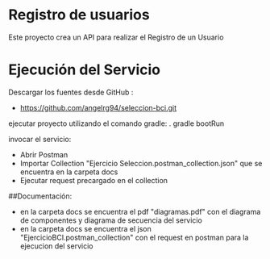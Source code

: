 # Registro de usuarios
Este proyecto crea un API para realizar el Registro de un Usuario


# Ejecución del Servicio
Descargar los fuentes desde GitHub :
- https://github.com/angelrg94/seleccion-bci.git

ejecutar proyecto utilizando el comando gradle:
. gradle bootRun

invocar el servicio:
- Abrir Postman
- Importar Collection "Ejercicio Seleccion.postman_collection.json" que se encuentra en la carpeta docs
- Ejecutar request precargado en el collection


##Documentación:
- en la carpeta docs se encuentra el pdf "diagramas.pdf" con el diagrama de componentes y diagrama de secuencia del servicio
- en la carpeta docs se encuentra el json "EjercicioBCI.postman_collection" con el request en postman para la ejecucion del servicio
